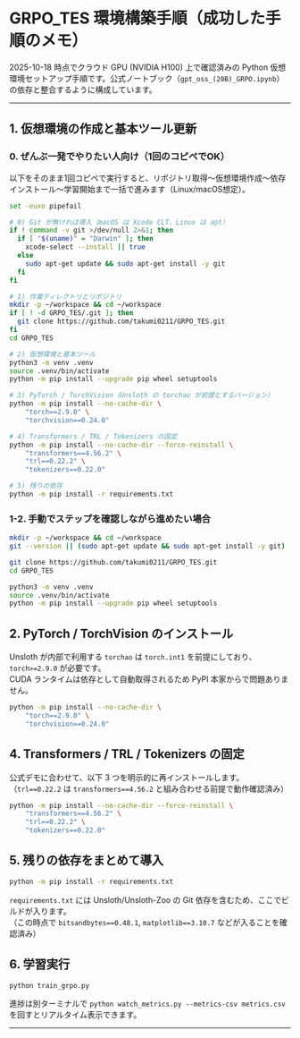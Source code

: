 # GRPO_TES 環境構築手順（成功した手順のメモ）

2025-10-18 時点でクラウド GPU (NVIDIA H100) 上で確認済みの Python 仮想環境セットアップ手順です。公式ノートブック（`gpt_oss_(20B)_GRPO.ipynb`）の依存と整合するように構成しています。

---

## 1. 仮想環境の作成と基本ツール更新
### 0. ぜんぶ一発でやりたい人向け（1回のコピペでOK）

以下をそのまま1回コピペで実行すると、リポジトリ取得〜仮想環境作成〜依存インストール〜学習開始まで一括で進みます（Linux/macOS想定）。

```bash
set -euxo pipefail

# 0) Git が無ければ導入（macOS は Xcode CLT、Linux は apt）
if ! command -v git >/dev/null 2>&1; then
  if [ "$(uname)" = "Darwin" ]; then
    xcode-select --install || true
  else
    sudo apt-get update && sudo apt-get install -y git
  fi
fi

# 1) 作業ディレクトリとリポジトリ
mkdir -p ~/workspace && cd ~/workspace
if [ ! -d GRPO_TES/.git ]; then
  git clone https://github.com/takumi0211/GRPO_TES.git
fi
cd GRPO_TES

# 2) 仮想環境と基本ツール
python3 -m venv .venv
source .venv/bin/activate
python -m pip install --upgrade pip wheel setuptools

# 3) PyTorch / TorchVision（Unsloth の torchao が前提とするバージョン）
python -m pip install --no-cache-dir \
    "torch==2.9.0" \
    "torchvision==0.24.0"

# 4) Transformers / TRL / Tokenizers の固定
python -m pip install --no-cache-dir --force-reinstall \
    "transformers==4.56.2" \
    "trl==0.22.2" \
    "tokenizers==0.22.0"

# 5) 残りの依存
python -m pip install -r requirements.txt
```

### 1-2. 手動でステップを確認しながら進めたい場合

```bash
mkdir -p ~/workspace && cd ~/workspace
git --version || (sudo apt-get update && sudo apt-get install -y git)
```

```bash
git clone https://github.com/takumi0211/GRPO_TES.git
cd GRPO_TES
```

```bash
python3 -m venv .venv
source .venv/bin/activate
python -m pip install --upgrade pip wheel setuptools
```

## 2. PyTorch / TorchVision のインストール

Unsloth が内部で利用する `torchao` は `torch.int1` を前提にしており、`torch>=2.9.0` が必要です。  
CUDA ランタイムは依存として自動取得されるため PyPI 本家からで問題ありません。

```bash
python -m pip install --no-cache-dir \
    "torch==2.9.0" \
    "torchvision==0.24.0"
```

## 4. Transformers / TRL / Tokenizers の固定

公式デモに合わせて、以下 3 つを明示的に再インストールします。  
（`trl==0.22.2` は `transformers==4.56.2` と組み合わせる前提で動作確認済み）

```bash
python -m pip install --no-cache-dir --force-reinstall \
    "transformers==4.56.2" \
    "trl==0.22.2" \
    "tokenizers==0.22.0"
```

## 5. 残りの依存をまとめて導入

```bash
python -m pip install -r requirements.txt
```

`requirements.txt` には Unsloth/Unsloth-Zoo の Git 依存を含むため、ここでビルドが入ります。  
（この時点で `bitsandbytes==0.48.1`, `matplotlib==3.10.7` などが入ることを確認済み）

## 6. 学習実行

```bash
python train_grpo.py
```

進捗は別ターミナルで `python watch_metrics.py --metrics-csv metrics.csv` を回すとリアルタイム表示できます。

---
